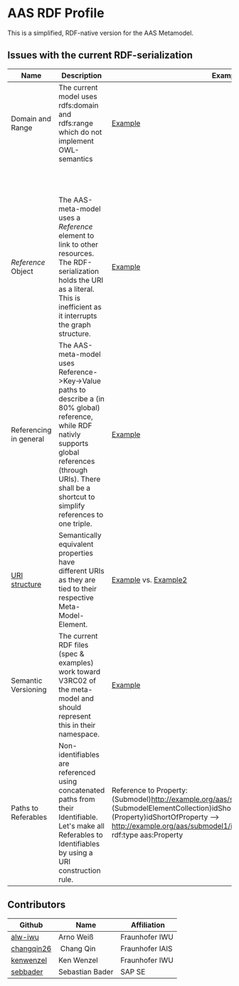 # AAS RDF Profile

This is a simplified, RDF-native version for the AAS Metamodel.

## Issues with the current RDF-serialization


| Name                                                                    | Description                                                                                                                                                                           | Example                                                                                                                                                        | Possible Fix                                         |
|-------------------------------------------------------------------------|---------------------------------------------------------------------------------------------------------------------------------------------------------------------------------------|----------------------------------------------------------------------------------------------------------------------------------------------------------------|------------------------------------------------------|
| Domain and Range                                                        | The current model uses rdfs:domain and rdfs:range which do not implement OWL-semantics                                                                                                | [Example](https://github.com/sebbader/aas-specs/blob/3411649e1aef3b0db6aefa9e67e2058eb802f6a0/schemas/rdf/rdf-ontology.ttl#L34)                                | a) Replace with OWL restrictions                        |
|                                                                         |                                                                                                                                                                                                |                                 | b) Only use SHACL Shapes                        |
| _Reference_ Object                                                      | The AAS-meta-model uses a _Reference_ element to link to other resources. The RDF-serialization holds the URI as a literal. This is inefficient as it interrupts the graph structure. | [Example](https://github.com/sebbader/aas-specs/blob/3411649e1aef3b0db6aefa9e67e2058eb802f6a0/schemas/rdf/examples/Complete_Example.ttl#L45)                   | Leverage _Reference_ target identifiers as resources |
| Referencing in general                                                  | The AAS-meta-model uses Reference->Key->Value paths to describe a (in 80% global) reference, while RDF nativly supports global references (through URIs). There shall be a shortcut to simplify references to one triple. | [Example](https://github.com/sebbader/aas-specs/blob/3411649e1aef3b0db6aefa9e67e2058eb802f6a0/schemas/rdf/examples/Complete_Example.ttl#L51)                   | Introduce Linked Data references |
| [URI structure](https://github.com/admin-shell-io/aas-specs/issues/166) | Semantically equivalent properties have different URIs as they are tied to their respective Meta-Model-Element.                                                                       | [Example](https://github.com/sebbader/aas-specs/blob/3411649e1aef3b0db6aefa9e67e2058eb802f6a0/schemas/rdf/examples/Complete_Example.ttl#L105) vs. [Example2](https://github.com/sebbader/aas-specs/blob/3411649e1aef3b0db6aefa9e67e2058eb802f6a0/schemas/rdf/examples/Complete_Example.ttl#L155) | Harmonize URIs                                       |
| Semantic Versioning                                                     | The current RDF files (spec & examples) work toward V3RC02 of the meta-model and should represent this in their namespace.                                                            | [Example](https://github.com/sebbader/aas-specs/blob/3411649e1aef3b0db6aefa9e67e2058eb802f6a0/schemas/rdf/profile/rdf-profile-shapes.ttl#L1)                                | Update To RC02                                       |
| Paths to Referables                                                     | Non-identifiables are referenced using concatenated paths from their Identifiable. Let's make all Referables to Identifiables by using a URI construction rule.                                                             | Reference to Property: (Submodel)http://example.org/aas/submodel1 (SubmodelElementCollection)idShortOfSmc (Property)idShortOfProperty -->  http://example.org/aas/submodel1/idShortOfSmc/idShortOfProperty rdf:type aas:Property                      | Making everything identifiable through URI concatenation                                     |



## Contributors

| Github | Name | Affiliation |
|--|--|--|
| [alw-iwu](https://github.com/alw-iwu) | Arno Weiß | Fraunhofer IWU |
| [changqin26](https://github.com/changqin26) | Chang Qin | Fraunhofer IAIS |
| [kenwenzel](https://github.com/kenwenzel) | Ken Wenzel | Fraunhofer IWU |
| [sebbader](https://github.com/sebbader) | Sebastian Bader | SAP SE |
